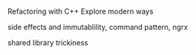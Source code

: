 # 
Refactoring with C++ Explore modern ways 

side effects and immutablility, command pattern, ngrx



shared library trickiness